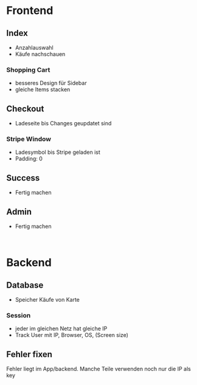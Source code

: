 # Frontend

## Index
* Anzahlauswahl
* Käufe nachschauen
### Shopping Cart
* besseres Design für Sidebar
* gleiche Items stacken

## Checkout
* Ladeseite bis Changes geupdatet sind
### Stripe Window
* Ladesymbol bis Stripe geladen ist
* Padding: 0

## Success
* Fertig machen

## Admin
* Fertig machen

</br>

# Backend
## Database
* Speicher Käufe von Karte
### Session
* jeder im gleichen Netz hat gleiche IP
* Track User mit IP, Browser, OS, (Screen size)

## Fehler fixen
Fehler liegt im App/backend. Manche Teile verwenden noch nur die IP als key